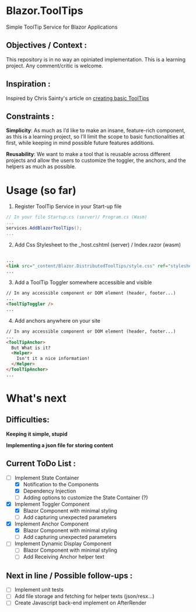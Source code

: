 # Blazor.ToolTips
Simple ToolTip Service for Blazor Applications

## Objectives / Context :
This repository is in no way an opiniated implementation.
This is a learning project. Any comment/critic is welcome. 

## Inspiration :
Inspired by Chris Sainty's article on [creating basic ToolTips](https://chrissainty.com/building-a-simple-tooltip-component-for-blazor-in-under-10-lines-of-code/)

## Constraints :
**Simplicity**: As much as I’d like to make an insane, feature-rich component, as this is a learning project, so I’ll limit the scope to basic functionalities at first, while keeping in mind possible future features additions.

**Reusability**: We want to make a tool that is reusable across different projects and allow the users to customize the toggler, the anchors, and the helpers as much as possible.

# Usage (so far)

1. Register ToolTip Service in your Start-up file

```csharp 
// In your file Startup.cs (server)/ Program.cs (Wasm)
...
services.AddBlazorToolTips();
...
```


2. Add Css Stylesheet to the _host.cshtml (server) / Index.razor (wasm)

```html

...
<link src="_content/Blazor.DistributedToolTips/style.css" ref="stylesheet" />
...
```


3. Add a ToolTip Toggler somewhere accessible and visible
```html
// In any accessible component or DOM element (header, footer...)
...
<ToolTipToggler />
...
```


4. Add anchors anywhere on your site

```html 
// In any accessible component or DOM element (header, footer...)
...
<ToolTipAnchor>
  But What is it?
  <Helper>
    Isn't it a nice information!
  </Helper>
</ToolTipAnchor>
...
```



# What's next

## Difficulties:
**Keeping it simple, stupid**

**Implementing a json file for storing content**

## Current ToDo List :
- [ ] Implement State Container
  - [X] Notification to the Components
  - [X] Dependency Injection
  - [ ] Adding options to customize the State Container (?)
- [X] Implement Toggler Component
  - [X] Blazor Component with minimal styling
  - [ ] Add capturing unexpected parameters  
- [X] Implement Anchor Component
  - [X] Blazor Component with minimal styling
  - [ ] Add capturing unexpected parameters 
- [ ] Implement Dynamic Display Component
  - [ ] Blazor Component with minimal styling
  - [ ] Add Receiving Anchor helper text

## Next in line / Possible follow-ups :
- [ ] Implement unit tests
- [ ] Add file storage and fetching for helper texts (json/resx...)
- [ ] Create Javascript back-end implement on AfterRender
